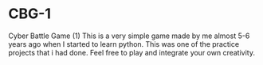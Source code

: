 # CBG-1
Cyber Battle Game (1)
This is a very simple game made by me almost 5-6 years ago when I started to learn python. This was one of the practice projects that i had done.
Feel free to play and integrate your own creativity.

